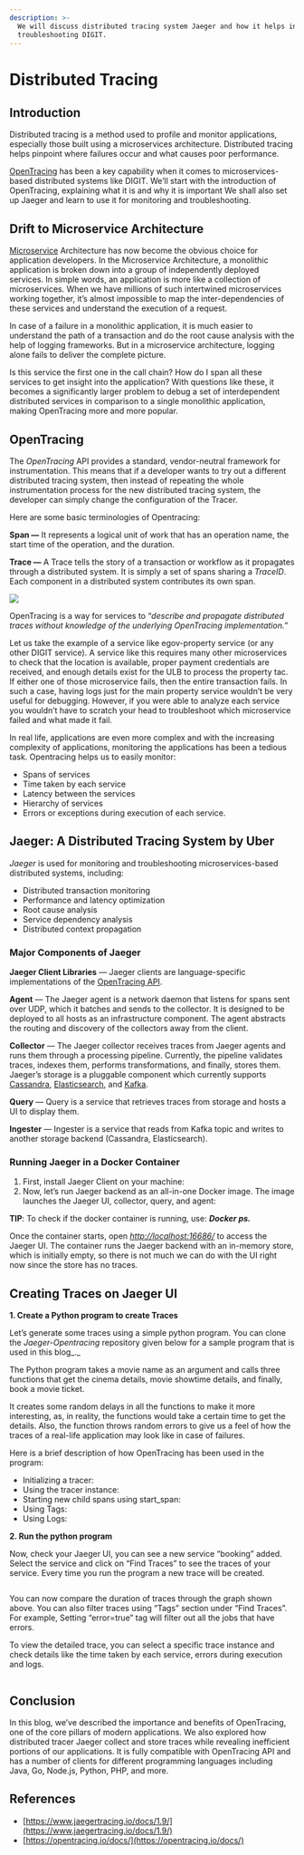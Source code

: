 ```yaml
---
description: >-
  We will discuss distributed tracing system Jaeger and how it helps in
  troubleshooting DIGIT.
---
```


# Distributed Tracing

## Introduction

Distributed tracing is a method used to profile and monitor applications, especially those built using a microservices architecture. Distributed tracing helps pinpoint where failures occur and what causes poor performance.

[OpenTracing](https://opentracing.io/) has been a key capability when it comes to microservices-based distributed systems like DIGIT. We’ll start with the introduction of OpenTracing, explaining what it is and why it is important We shall also set up Jaeger and learn to use it for monitoring and troubleshooting.

## Drift to Microservice Architecture

[Microservice](https://en.wikipedia.org/wiki/Microservices) Architecture has now become the obvious choice for application developers. In the Microservice Architecture, a monolithic application is broken down into a group of independently deployed services. In simple words, an application is more like a collection of microservices. When we have millions of such intertwined microservices working together, it’s almost impossible to map the inter-dependencies of these services and understand the execution of a request.

In case of a failure in a monolithic application, it is much easier to understand the path of a transaction and do the root cause analysis with the help of logging frameworks. But in a microservice architecture, logging alone fails to deliver the complete picture.

Is this service the first one in the call chain? How do I span all these services to get insight into the application? With questions like these, it becomes a significantly larger problem to debug a set of interdependent distributed services in comparison to a single monolithic application, making OpenTracing more and more popular.

## OpenTracing

The _OpenTracing_ API provides a standard, vendor-neutral framework for instrumentation. This means that if a developer wants to try out a different distributed tracing system, then instead of repeating the whole instrumentation process for the new distributed tracing system, the developer can simply change the configuration of the Tracer.

Here are some basic terminologies of Opentracing:

**Span —** It represents a logical unit of work that has an operation name, the start time of the operation, and the duration.

**Trace —** A Trace tells the story of a transaction or workflow as it propagates through a distributed system. It is simply a set of spans sharing a _TraceID_. Each component in a distributed system contributes its own span.

![](<../../../.gitbook/assets/image (114).png>)

OpenTracing is a way for services to “_describe and propagate distributed traces without knowledge of the underlying OpenTracing implementation._”

Let us take the example of a service like egov-property service (or any other DIGIT service). A service like this requires many other microservices to check that the location is available, proper payment credentials are received, and enough details exist for the ULB to process the property tac. If either one of those microservice fails, then the entire transaction fails. In such a case, having logs just for the main property service wouldn’t be very useful for debugging. However, if you were able to analyze each service you wouldn’t have to scratch your head to troubleshoot which microservice failed and what made it fail.

In real life, applications are even more complex and with the increasing complexity of applications, monitoring the applications has been a tedious task. Opentracing helps us to easily monitor:

* Spans of services
* Time taken by each service
* Latency between the services
* Hierarchy of services
* Errors or exceptions during execution of each service.

## Jaeger: A Distributed Tracing System by Uber

_Jaeger_ is used for monitoring and troubleshooting microservices-based distributed systems, including:

* Distributed transaction monitoring
* Performance and latency optimization
* Root cause analysis
* Service dependency analysis
* Distributed context propagation

### Major Components of Jaeger

**Jaeger Client Libraries** — Jaeger clients are language-specific implementations of the [OpenTracing API](http://opentracing.io/).

**Agent** — The Jaeger agent is a network daemon that listens for spans sent over UDP, which it batches and sends to the collector. It is designed to be deployed to all hosts as an infrastructure component. The agent abstracts the routing and discovery of the collectors away from the client.

**Collector** — The Jaeger collector receives traces from Jaeger agents and runs them through a processing pipeline. Currently, the pipeline validates traces, indexes them, performs transformations, and finally, stores them. Jaeger’s storage is a pluggable component which currently supports [Cassandra](https://www.jaegertracing.io/docs/1.8/deployment#cassandra), [Elasticsearch](https://www.jaegertracing.io/docs/1.8/deployment#elasticsearch), and [Kafka](https://www.jaegertracing.io/docs/1.8/deployment#kafka).

**Query** — Query is a service that retrieves traces from storage and hosts a UI to display them.

**Ingester** — Ingester is a service that reads from Kafka topic and writes to another storage backend (Cassandra, Elasticsearch).

### Running Jaeger in a Docker Container

1. First, install Jaeger Client on your machine:
2. Now, let’s run Jaeger backend as an all-in-one Docker image. The image launches the Jaeger UI, collector, query, and agent:

**TIP**: To check if the docker container is running, use: _**Docker ps.**_

Once the container starts, open [_http://localhost:16686/_](http://127.0.0.1:16686/) to access the Jaeger UI. The container runs the Jaeger backend with an in-memory store, which is initially empty, so there is not much we can do with the UI right now since the store has no traces.

## Creating Traces on Jaeger UI

**1. Create a Python program to create Traces**

Let’s generate some traces using a simple python program. You can clone the _Jaeger-Opentracing_ repository given below for a sample program that is used in this blog\_.\_

The Python program takes a movie name as an argument and calls three functions that get the cinema details, movie showtime details, and finally, book a movie ticket.

It creates some random delays in all the functions to make it more interesting, as, in reality, the functions would take a certain time to get the details. Also, the function throws random errors to give us a feel of how the traces of a real-life application may look like in case of failures.

Here is a brief description of how OpenTracing has been used in the program:

* Initializing a tracer:
* Using the tracer instance:
* Starting new child spans using start\_span:
* Using Tags:
* Using Logs:

**2. Run the python program**

Now, check your Jaeger UI, you can see a new service “booking” added. Select the service and click on “Find Traces” to see the traces of your service. Every time you run the program a new trace will be created.

<figure><img src="../../../.gitbook/assets/image (111).png" alt=""><figcaption></figcaption></figure>

You can now compare the duration of traces through the graph shown above. You can also filter traces using “Tags” section under “Find Traces”. For example, Setting “error=true” tag will filter out all the jobs that have errors.

To view the detailed trace, you can select a specific trace instance and check details like the time taken by each service, errors during execution and logs.

<figure><img src="../../../.gitbook/assets/image (116).png" alt=""><figcaption></figcaption></figure>

## Conclusion

In this blog, we’ve described the importance and benefits of OpenTracing, one of the core pillars of modern applications. We also explored how distributed tracer Jaeger collect and store traces while revealing inefficient portions of our applications. It is fully compatible with OpenTracing API and has a number of clients for different programming languages including Java, Go, Node.js, Python, PHP, and more.

## References

* [https://www.jaegertracing.io/docs/1.9/](https://www.jaegertracing.io/docs/1.9/)
* [https://opentracing.io/docs/](https://opentracing.io/docs/)
